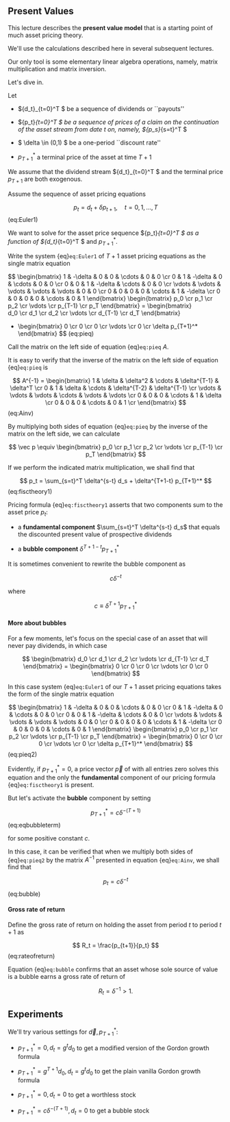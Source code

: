 <!-- #region -->
## Present Values


This lecture describes the  **present value model** that is a starting point
of much asset pricing theory.

We'll use the calculations described here in several subsequent lectures.

Our only tool is some elementary linear algebra operations, namely, matrix multiplication and matrix inversion.

Let's dive in.

Let 

 * $\{d_t\}_{t=0}^T $ be a sequence of dividends or ``payouts''
 
 * $\{p_t\}_{t=0}^T $ be a sequence of prices of a claim on the continuation of
    the asset stream from date $t$ on, namely, $\{p_s\}_{s=t}^T $ 
    
 * $ \delta  \in (0,1) $ be a one-period ``discount rate'' 
 
 * $p_{T+1}^*$ a terminal price of the asset at time $T+1$
 
We  assume that the dividend stream $\{d_t\}_{t=0}^T $ and the terminal price 
$p_{T+1}$ are both exogenous.

Assume the sequence of asset pricing equations

$$
p_t = d_t + \delta p_{t+1}, \quad t = 0, 1, \ldots , T
$$ (eq:Euler1)


We want to solve for the asset price sequence  $\{p_t\}_{t=0}^T $ as a function
of $\{d_t\}_{t=0}^T $ and $p_{T+1}^*$.



Write the system {eq}`eq:Euler1` of $T+1$ asset pricing  equations as the single matrix equation

$$
\begin{bmatrix} 1 & -\delta & 0 & 0 & \cdots & 0 & 0 \cr
                0 & 1 & -\delta & 0 & \cdots & 0 & 0 \cr
                0 & 0 & 1 & -\delta & \cdots & 0 & 0 \cr
                \vdots & \vdots & \vdots & \vdots & \vdots & 0 & 0 \cr
                0 & 0 & 0 & 0 & \cdots & 1 & -\delta \cr
                0 & 0 & 0 & 0 & \cdots & 0 & 1 \end{bmatrix}
\begin{bmatrix} p_0 \cr p_1 \cr p_2 \cr \vdots \cr p_{T-1} \cr p_T 
\end{bmatrix} 
=  \begin{bmatrix}  
d_0 \cr d_1 \cr d_2 \cr \vdots \cr d_{T-1} \cr d_T
\end{bmatrix}
+ \begin{bmatrix} 
0 \cr 0 \cr 0 \cr \vdots \cr 0 \cr \delta p_{T+1}^*
\end{bmatrix}
$$ (eq:pieq)

Call the matrix on the left side of equation {eq}`eq:pieq` $A$.


It is easy to verify that the  inverse of the matrix on the left side of equation
{eq}`eq:pieq` is


$$ A^{-1} = 
\begin{bmatrix}
1 & \delta & \delta^2 & \cdots & \delta^{T-1} & \delta^T \cr
0 & 1 & \delta & \cdots & \delta^{T-2} & \delta^{T-1} \cr
\vdots & \vdots & \vdots & \cdots & \vdots & \vdots \cr
0 & 0 & 0 & \cdots & 1  & \delta \cr
0 & 0 & 0 & \cdots & 0 & 1 \cr
\end{bmatrix}
$$ (eq:Ainv)

By multiplying both sides of equation {eq}`eq:pieq` by the inverse of the matrix on the left side, we can calculate

$$
\vec p \equiv \begin{bmatrix} p_0 \cr p_1 \cr p_2 \cr \vdots \cr p_{T-1} \cr p_T 
\end{bmatrix} 
$$

If we perform the indicated matrix multiplication, we shall find  that

$$
p_t =  \sum_{s=t}^T \delta^{s-t} d_s +  \delta^{T+1-t} p_{T+1}^*
$$ (eq:fisctheory1)

Pricing formula {eq}`eq:fisctheory1` asserts that  two components sum to the asset price 
$p_t$:

  * a **fundamental component** $\sum_{s=t}^T \delta^{s-t} d_s$ that equals the discounted present value of prospective dividends
  
  * a **bubble component** $\delta^{T+1-t} p_{T+1}^*$
  
It is sometimes convenient to rewrite the bubble component as

$$ 
c \delta^{-t}
$$

where 

$$ 
c \equiv \delta^{T+1}p_{T+1}^*
$$


#### More about bubbles

For a few moments, let's focus on  the special case of an asset that  will never pay dividends, in which case

$$
\begin{bmatrix}  
d_0 \cr d_1 \cr d_2 \cr \vdots \cr d_{T-1} \cr d_T
\end{bmatrix} = 
\begin{bmatrix}  
0 \cr 0 \cr 0 \cr \vdots \cr 0 \cr 0
\end{bmatrix}
$$


In this case  system {eq}`eq:Euler1` of our $T+1$ asset pricing  equations takes the
form of the single matrix equation

$$
\begin{bmatrix} 1 & -\delta & 0 & 0 & \cdots & 0 & 0 \cr
                0 & 1 & -\delta & 0 & \cdots & 0 & 0 \cr
                0 & 0 & 1 & -\delta & \cdots & 0 & 0 \cr
                \vdots & \vdots & \vdots & \vdots & \vdots & 0 & 0 \cr
                0 & 0 & 0 & 0 & \cdots & 1 & -\delta \cr
                0 & 0 & 0 & 0 & \cdots & 0 & 1 \end{bmatrix}
\begin{bmatrix} p_0 \cr p_1 \cr p_2 \cr \vdots \cr p_{T-1} \cr p_T 
\end{bmatrix}  =
\begin{bmatrix} 
0 \cr 0 \cr 0 \cr \vdots \cr 0 \cr \delta p_{T+1}^*
\end{bmatrix}
$$ (eq:pieq2)

Evidently, if $p_{T+1}^* = 0$, a price vector $\vec p$ of with all entries zero
solves this equation and the only the **fundamental** component of our pricing 
formula {eq}`eq:fisctheory1` is present. 

But let's activate the **bubble**  component by setting 

$$
p_{T+1}^* = c \delta^{-(T+1)} 
$$ (eq:eqbubbleterm)

for some positive constant $c$.

In this case, it can be verified that when we multiply both sides of {eq}`eq:pieq2` by
the matrix $A^{-1}$ presented in equation {eq}`eq:Ainv`, we shall find that

$$
p_t = c \delta^{-t}
$$ (eq:bubble)


#### Gross rate of return

Define the gross rate of return on holding the asset from period $t$ to period $t+1$
as 

$$
R_t = \frac{p_{t+1}}{p_t}
$$ (eq:rateofreturn)

Equation {eq}`eq:bubble` confirms that an asset whose  sole source of value is a bubble 
earns a  gross rate of return of

$$
R_t = \delta^{-1} > 1 .
$$



<!-- #endregion -->

## Experiments

We'll try various settings for $\vec d, p_{T+1}^*$:

  * $p_{T+1}^* = 0, d_t = g^t d_0$ to get a modified version of the Gordon growth formula
  
  * $p_{T+1}^* = g^{T+1} d_0,  d_t = g^t d_0$ to get the plain vanilla  Gordon growth formula
  
  * $p_{T+1}^* = 0, d_t = 0$ to get a worthless stock
  
  * $p_{T+1}^* = c \delta^{-(T+1)}, d_t = 0$ to get a bubble stock 
